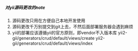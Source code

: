 ##### 对yii源码更改的note

1. 源码更改只用在方便自己本地开发使用
2. 源码更改千万别提交到git上去，不然后面部署服务器会遇到麻烦
3. yii的部署应该遵循yii的官方原则，即vendor不入版本库
yii2-gii/generators/crud/default/views/create
yii2-gii/generators/crud/default/views/index

